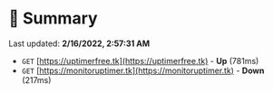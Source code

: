 # 📖 Summary
Last updated: **2/16/2022, 2:57:31 AM**

- `GET` [https://uptimerfree.tk](https://uptimerfree.tk) - **Up** (781ms)
- `GET` [https://monitoruptimer.tk](https://monitoruptimer.tk) - **Down** (217ms)
